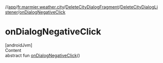 //[app](../../../../index.md)/[fr.marmier.weather.city](../../index.md)/[DeleteCityDialogFragment](../index.md)/[DeleteCityDialogListener](index.md)/[onDialogNegativeClick](on-dialog-negative-click.md)



# onDialogNegativeClick  
[androidJvm]  
Content  
abstract fun [onDialogNegativeClick](on-dialog-negative-click.md)()  




